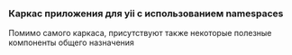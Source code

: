 ### Каркас приложения для yii с использованием namespaces

Помимо самого каркаса, присутствуют также некоторые полезные компоненты общего назначения 
